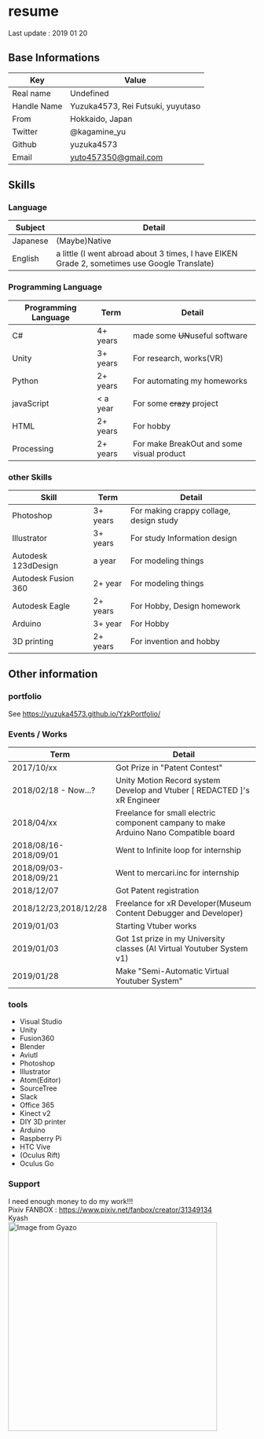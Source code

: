 # resume
Last update : 2019 01 20
## Base Informations

|Key  |Value  |
|---|---|
|Real name  |Undefined  |
|Handle Name  |Yuzuka4573, Rei Futsuki, yuyutaso  |
|From|Hokkaido, Japan|
|Twitter|@kagamine_yu|
|Github|yuzuka4573|
|Email| yuto457350@gmail.com|

## Skills
### Language  
|Subject|Detail|
|---|---|
|Japanese|(Maybe)Native|
|English|a little (I went abroad about 3 times, I have EIKEN Grade 2, sometimes use Google Translate)|
### Programming Language
|Programming Language|Term|Detail|
|---|---|---|
|C#|4+ years|made some ~~UN~~useful software|
|Unity|3+ years|For research, works(VR)|
|Python|2+ years|For automating my homeworks|
|javaScript|< a year|For some ~~crazy~~ project|
|HTML|2+ years|For hobby|
|Processing|2+ years|For make BreakOut and some visual product|
### other Skills
|Skill|Term|Detail|
|---|---|---|
|Photoshop|3+ years|For making crappy collage, design study|
|Illustrator|3+ years|For study Information design|
|Autodesk 123dDesign|a year|For modeling things|
|Autodesk Fusion 360|2+ year|For modeling things|
|Autodesk Eagle|2+ years|For Hobby, Design homework|
|Arduino|3+ year|For Hobby|
|3D printing|2+ years|For invention and hobby|
## Other information
### portfolio
See https://yuzuka4573.github.io/YzkPortfolio/  
### Events / Works    
|Term|Detail|  
|---|---|  
|2017/10/xx|Got Prize in "Patent Contest"|  
|2018/02/18 - Now...?|Unity Motion Record system Develop and Vtuber [ REDACTED ]'s xR Engineer|  
|2018/04/xx|Freelance for small electric component campany to make Arduino Nano Compatible board |  
|2018/08/16-2018/09/01|Went to Infinite loop for internship|  
|2018/09/03-2018/09/21|Went to mercari.inc for internship|  
|2018/12/07|Got Patent registration|  
|2018/12/23,2018/12/28|Freelance for xR Developer(Museum Content Debugger and Developer)|  
|2019/01/03|Starting Vtuber works|  
|2019/01/03|Got 1st prize in my University classes (AI Virtual Youtuber System v1)|
|2019/01/28|Make "Semi-Automatic Virtual Youtuber System"|

### tools
- Visual Studio
- Unity
- Fusion360
- Blender
- Aviutl
- Photoshop
- Illustrator
- Atom(Editor)
- SourceTree
- Slack
- Office 365
- Kinect v2  
- DIY 3D printer
- Arduino
- Raspberry Pi
- HTC Vive
- (Oculus Rift)
- Oculus Go  

### Support
I need enough money to do my work!!!  
Pixiv FANBOX : https://www.pixiv.net/fanbox/creator/31349134  
Kyash  
<a href="https://gyazo.com/ffddc13def0dbb24252ad5a888331753"><img src="https://i.gyazo.com/ffddc13def0dbb24252ad5a888331753.jpg" alt="Image from Gyazo" width="425"/></a>
